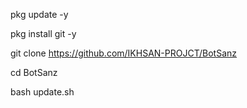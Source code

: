 
pkg update -y

pkg install git -y

git clone https://github.com/IKHSAN-PROJCT/BotSanz

cd BotSanz

bash update.sh
